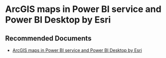   <properties
	pageTitle="arcgis in power bi"
	description="arcgis in power bi"
	service="microsoft.PowerBIDedicated"
	resource="capacities"
	authors="pjfreitas"
	ms.author="pfreitas"	
	displayOrder="920"
	selfHelpType="generic"
	supportTopicIds="32628065"
	productPesIds="16334"
	cloudEnvironments="public, MoonCake, fairfax, usnat, ussec" 
	articleId="14dce075-e18e-fc07-a0c0-40405b70d068"
	ownershipId="PowerBI_PowerBI"
/>

# ArcGIS maps in Power BI service and Power BI Desktop by Esri

## **Recommended Documents**

* [ArcGIS maps in Power BI service and Power BI Desktop by Esri](https://docs.microsoft.com/power-bi/visuals/power-bi-visualization-arcgis)
